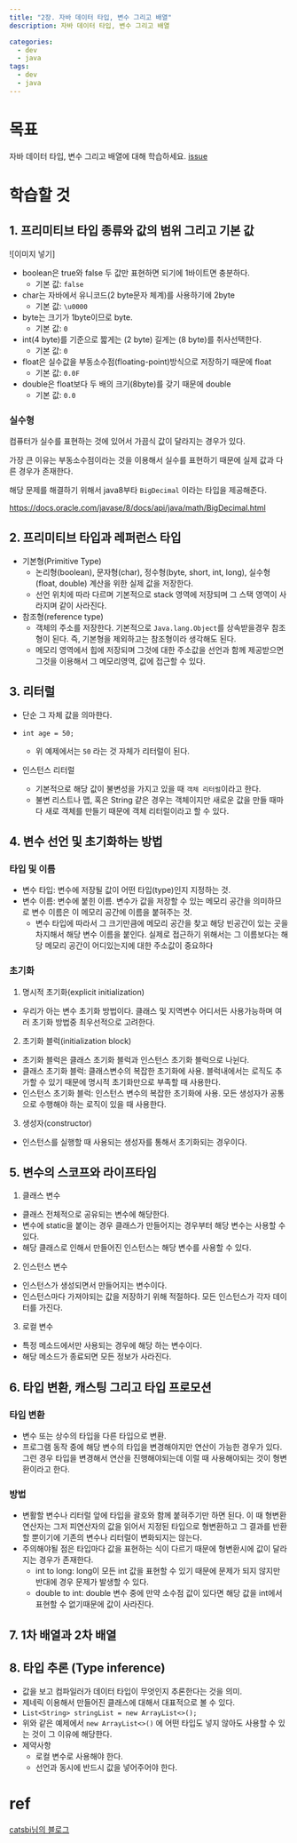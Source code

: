 ```yaml
---
title: "2장. 자바 데이터 타입, 변수 그리고 배열"
description: 자바 데이터 타입, 변수 그리고 배열

categories:
  - dev
  - java
tags:
  - dev
  - java
---
```


# 목표
자바 데이터 타입, 변수 그리고 배열에 대해 학습하세요. [issue](https://github.com/whiteship/live-study/issues/2)

# 학습할 것

## 1. 프리미티브 타입 종류와 값의 범위 그리고 기본 값

![이미지 넣기]
- boolean은 true와 false 두 값만 표현하면 되기에 1바이트면 충분하다.
  - 기본 값: `false`
- char는 자바에서 유니코드(2 byte문자 체계)를 사용하기에 2byte
  - 기본 값: `\u0000`
- byte는 크기가 1byte이므로 byte.
  - 기본 값: `0`
- int(4 byte)를 기준으로 짧게는 (2 byte) 길게는 (8 byte)를 취사선택한다. 
  - 기본 값: `0`
- float은 실수값을 부동소수점(floating-point)방식으로 저장하기 때문에 float
  - 기본 값: `0.0F`
- double은 float보다 두 배의 크기(8byte)를 갖기 때문에 double
  - 기본 값: `0.0`

### 실수형
컴퓨터가 실수를 표현하는 것에 있어서 가끔식 값이 달라지는 경우가 있다. 

가장 큰 이유는 부동소수점이라는 것을 이용해서 실수를 표현하기 때문에 실제 값과 다른 경우가 존재한다.

해당 문제를 해결하기 위해서 java8부타 `BigDecimal` 이라는 타입을 제공해준다.

https://docs.oracle.com/javase/8/docs/api/java/math/BigDecimal.html

## 2. 프리미티브 타입과 레퍼런스 타입

- 기본형(Primitive Type)
  - 논리형(boolean), 문자형(char), 정수형(byte, short, int, long), 실수형(float, double) 계산을 위한 실제 값을 저장한다.
  - 선언 위치에 따라 다르며 기본적으로 stack 영역에 저장되며 그 스택 영역이 사라지며 같이 사라진다.
- 참조형(reference type)
  - 객체의 주소를 저장한다. 기본적으로 `Java.lang.Object`를 상속받을경우 참조형이 된다. 즉, 기본형을 제외하고는 참조형이라 생각해도 된다.
  - 메모리 영역에서 힙에 저장되며 그것에 대한 주소값을 선언과 함께 제공받으면 그것을 이용해서 그 메모리영역, 값에 접근할 수 있다.


## 3. 리터럴
- 단순 그 자체 값을 의마한다.
- `int age = 50;`
  - 위 예제에서는 `50` 라는 것 자체가 리터럴이 된다.

- 인스턴스 리터럴
  - 기본적으로 해당 값이 불변성을 가지고 있을 때 `객체 리터럴`이라고 한다. 
  - 불변 리스트나 맵, 혹은 String 같은 경우는 객체이지만 새로운 값을 만들 때마다 새로 객체를 만들기 때문에 객체 리터럴이라고 할 수 있다.

## 4. 변수 선언 및 초기화하는 방법

### 타입 및 이름
- 변수 타입: 변수에 저장될 값이 어떤 타입(type)인지 지정하는 것.
- 변수 이름: 변수에 붙힌 이름. 변수가 값을 저장할 수 있는 메모리 공간을 의미하므로 변수 이름은 이 메모리 공간에 이름을 붙혀주는 것.
  - 변수 타입에 따라서 그 크기만큼에 메모리 공간을 찾고 해당 빈공간이 있는 곳을 차지해서 해당 변수 이름을 붙인다. 실제로 접근하기 위해서는 그 이름보다는 해당 메모리 공간이 어디있는지에 대한 주소값이 중요하다

### 초기화
1. 명시적 초기화(explicit initialization)
  - 우리가 아는 변수 초기화 방법이다. 클래스 및 지역변수 어디서든 사용가능하며 여러 초기화 방법중 최우선적으로 고려한다.
2. 초기화 블럭(initialization block)
  - 초기화 블럭은 클래스 초기화 블럭과 인스턴스 초기화 블럭으로 나뉜다.
  - 클래스 초기화 블럭:  클래스변수의 복잡한 초기화에 사용.  블럭내에서는 로직도 추가할 수 있기 때문에 명시적 초기화만으로 부족할 때 사용한다.
  - 인스턴스 초기화 블럭: 인스턴스 변수의 복잡한 초기화에 사용.  모든 생성자가 공통으로 수행해야 하는 로직이 있을 때 사용한다.
3. 생성자(constructor)
  - 인스턴스를 실행할 때 사용되는 생성자를 통해서 초기화되는 경우이다.

## 5. 변수의 스코프와 라이프타임
1. 클래스 변수
  - 클래스 전체적으로 공유되는 변수에 해당한다.
  - 변수에 static을 붙이는 경우 클래스가 만들어지는 경우부터 해당 변수는 사용할 수 있다.
  - 해당 클래스로 인해서 만들어진 인스턴스는 해당 변수를 사용할 수 있다.
2. 인스턴스 변수
  - 인스턴스가 생성되면서 만들어지는 변수이다.
  - 인스턴스마다 가져야되는 값을 저장하기 위해 적절하다. 모든 인스턴스가 각자 데이터를 가진다.
3. 로컬 변수
  - 특정 메소드에서만 사용되는 경우에 해당 하는 변수이다.
  - 해당 메소드가 종료되면 모든 정보가 사라진다.

## 6. 타입 변환, 캐스팅 그리고 타입 프로모션
### 타입 변환
- 변수 또는 상수의 타입을 다른 타입으로 변환.
- 프로그램 동작 중에 해당 변수의 타입을 변경해야지만 연산이 가능한 경우가 있다. 그런 경우 타입을 변경해서 연산을 진행해야되는데 이럴 때 사용해야되는 것이 형변환이라고 한다.

### 방법
- 변활할 변수나 리터럴 앞에 타입을 괄호와 함께 붙혀주기만 하면 된다.  이 때 형변환 연산자는 그저 피연산자의 값을 읽어서 지정된 타입으로 형변환하고 그 결과를 반환할 뿐이기에 기존의 변수나 리터럴이 변화되지는 않는다.
- 주의해야될 점은 타입마다 값을 표현하는 식이 다르기 때문에 형변환시에 값이 달라지는 경우가 존재한다.
  - int to long: long이 모든 int 값을 표현할 수 있기 때문에 문제가 되지 않지만 반대에 경우 문제가 발생할 수 있다.
  - double to int: double 변수 중에 만약 소수점 값이 있다면 해당 값을 int에서 표현할 수 없기때문에 값이 사라진다.

## 7. 1차 배열과 2차 배열

## 8. 타입 추론 (Type inference)
- 값을 보고 컴파일러가 데이터 타입이 무엇인지 추론한다는 것을 의미.
- 제네릭 이용해서 만들어진 클래스에 대해서 대표적으로 볼 수 있다.
- `List<String> stringList = new ArrayList<>();`
- 위와 같은 예제에서 `new ArrayList<>()` 에 어떤 타입도 넣지 않아도 사용할 수 있는 것이 그 이유에 해당한다.
- 제약사항
  - 로컬 변수로 사용해야 한다.
  - 선언과 동시에 반드시 값을 넣어주어야 한다.


# ref
[catsbi님의 블로그](https://catsbi.oopy.io/6541026f-1e19-4117-8fef-aea145e4fc1b)
